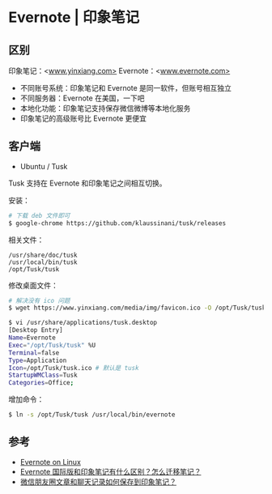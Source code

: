 # Evernote | 印象笔记

## 区别

印象笔记：<www.yinxiang.com>
Evernote：<www.evernote.com>

* 不同账号系统：印象笔记和 Evernote 是同一软件，但账号相互独立
* 不同服务器：Evernote 在美国，一下吧
* 本地化功能：印象笔记支持保存微信微博等本地化服务
* 印象笔记的高级账号比 Evernote 更便宜

## 客户端

* Ubuntu / Tusk

Tusk 支持在 Evernote 和印象笔记之间相互切换。

安装：

```sh
# 下载 deb 文件即可
$ google-chrome https://github.com/klaussinani/tusk/releases
```

相关文件：

```plain
/usr/share/doc/tusk
/usr/local/bin/tusk
/opt/Tusk/tusk
```

修改桌面文件：

```sh
# 解决没有 ico 问题
$ wget https://www.yinxiang.com/media/img/favicon.ico -O /opt/Tusk/tusk.ico

$ vi /usr/share/applications/tusk.desktop
[Desktop Entry]
Name=Evernote
Exec="/opt/Tusk/tusk" %U
Terminal=false
Type=Application
Icon=/opt/Tusk/tusk.ico # 默认是 tusk
StartupWMClass=Tusk
Categories=Office;
```

增加命令：

```sh
$ ln -s /opt/Tusk/tusk /usr/local/bin/evernote
```

## 参考

* [Evernote on Linux](https://help.evernote.com/hc/en-us/articles/208313748-Evernote-on-Linux)
* [Evernote 国际版和印象笔记有什么区别？怎么迁移笔记？](https://www.zhihu.com/question/20713950)
* [微信朋友圈文章和聊天记录如何保存到印象笔记？](https://www.zhihu.com/question/20636154)

